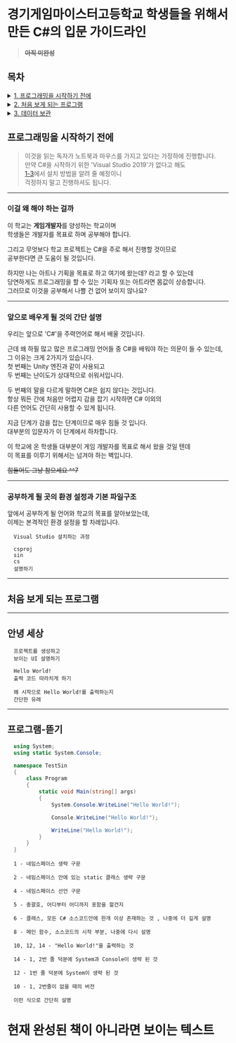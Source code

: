 # 경기게임마이스터고등학교 학생들을 위해서 만든 C#의 입문 가이드라인

> ~~**아직 미완성**~~

## 목차

<details>

<summary><a href="#프로그래밍을-시작하기-전에"> 1. 프로그래밍을 시작하기 전에 </a></summary>
<br>

- [1-1 이걸 왜 해야 하는 걸까](#이걸-왜-해야-하는-걸까)
- [1-2 앞으로 배우게 될 것의 간단 설명](#앞으로-배우게-될-것의-간단-설명)
- [1-3 공부하게 될 곳의 환경 설정과 기본 파일구조](#공부하게-될-곳의-환경-설정과-기본-파일구조)
  
</details>
<details>

<summary><a href="#처음-보게-되는-프로그램"> 2. 처음 보게 되는 프로그램 </a></summary>
<br>

- [2-1 Hello World!](#안녕-세상)
- [2-2 프로그램 뜯기](#프로그램-뜯기)
  
</details>
<details>

<summary><a href="#데이터-보관"> 3. 데이터 보관 </a></summary>
<br>

- [추가 예정](#추가_예정)
  
</details>

## 프로그래밍을 시작하기 전에

> 이것을 읽는 독자가 노트북과 마우스를 가지고 있다는 가정하에 진행합니다.  
> 만약 C#을 시작하기 위한 'Visual Studio 2019'가 없다고 해도  
> [1-3](#공부하게-될-곳의-환경-설정과-기본-파일구조)에서 설치 방법을 알려 줄 예정이니  
> 걱정하지 말고 진행하셔도 됩니다.  

- - -
### 이걸 왜 해야 하는 걸까

이 학교는 **게임개발자**를 양성하는 학교이며  
학생들은 개발자를 목표로 하며 공부해야 합니다.  

그리고 무엇보다 학교 프로젝트는 C#을 주로 해서 진행할 것이므로  
공부한다면 큰 도움이 될 것입니다.

하지만 나는 아트나 기획을 목표로 하고 여기에 왔는데? 라고 할 수 있는데  
당연하게도 프로그래밍을 할 수 있는 기획자 또는 아트라면 몸값이 상승합니다.  
그러므로 이것을 공부해서 나쁠 건 없어 보이지 않나요?

- - -
### 앞으로 배우게 될 것의 간단 설명

우리는 앞으로 'C#'을 주력언어로 해서 배울 것입니다.  

근데 왜 하필 많고 많은 프로그래밍 언어들 중 C#을 배워야 하는 의문이 들 수 있는데,  
그 이유는 크게 2가지가 있습니다.  
첫 번째는 Unity 엔진과 같이 사용되고  
두 번째는 난이도가 상대적으로 쉬워서입니다.  
 
두 번째의 말을 다르게 말하면 C#은 쉽지 않다는 것입니다.  
항상 뭐든 간에 처음만 어렵지 감을 잡기 시작하면 C# 이외의  
다른 언어도 간단히 사용할 수 있게 됩니다.  

지금 단계가 감을 잡는 단계이므로 매우 힘들 것 입니다.  
대부분의 입문자가 이 단계에서 하차합니다.  

이 학교에 온 학생들 대부분이 게임 개발자를 목표로 해서 왔을 것일 텐데  
이 목표를 이루기 위해서는 넘겨야 하는 벽입니다.

~~힘들어도 그냥 참으세요 ^^7~~

- - -
### 공부하게 될 곳의 환경 설정과 기본 파일구조

앞에서 공부하게 될 언어와 학교의 목표를 알아보았는데,  
이제는 본격적인 환경 설정을 할 차례입니다.  

```
  Visual Studio 설치하는 과정
```

```
  csproj
  sin
  cs
  설명하기
```

- - -
## 처음 보게 되는 프로그램

- - -
## 안녕 세상

```
  프로젝트를 생성하고
  보이는 UI 설명하기
```

```
  Hello World! 
  출력 코드 따라치게 하기
```

```
  왜 시작으로 Hello World!를 출력하는지 
  간단한 유래 
```

- - -
## 프로그램-뜯기

```cs
  using System;
  using static System.Console;

  namespace TestSin
  {
      class Program
      {
          static void Main(string[] args)
          {
              System.Console.WriteLine("Hello World!");

              Console.WriteLine("Hello World!");

              WriteLine("Hello World!");
          }
      }
  }
```

```
  1 - 네임스페이스 생략 구문

  2 - 네임스페이스 안에 있는 static 클래스 생략 구문

  4 - 네임스페이스 선언 구문

  5 - 중괄호, 어디부터 어디까지 포함을 할건지

  6 - 클래스, 모든 C# 소스코드안에 한개 이상 존재하는 것 , 나중에 더 깊게 설명

  8 - 메인 함수, 소스코드의 시작 부분, 나중에 다시 설명

  10, 12, 14 - "Hello World!"을 출력하는 것

  14 - 1, 2번 줄 덕분에 System과 Console이 생략 된 것

  12 - 1번 줄 덕분에 System이 생략 된 것

  10 - 1, 2번줄이 없을 때의 버전
  
  이런 식으로 간단히 설명
```





# 현재 완성된 책이 아니라면 보이는 텍스트
